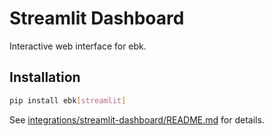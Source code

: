 # Streamlit Dashboard

Interactive web interface for ebk.

## Installation
```bash
pip install ebk[streamlit]
```

See [integrations/streamlit-dashboard/README.md](https://github.com/queelius/ebk/tree/master/integrations/) for details.
